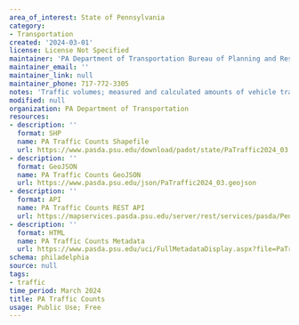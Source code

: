 ```yaml
---
area_of_interest: State of Pennsylvania
category:
- Transportation
created: '2024-03-01'
license: License Not Specified
maintainer: 'PA Department of Transportation Bureau of Planning and Research'
maintainer_email: ''
maintainer_link: null
maintainer_phone: 717-772-3305
notes: 'Traffic volumes; measured and calculated amounts of vehicle traffic that travel the sections of road.'
modified: null
organization: PA Department of Transportation
resources:
- description: ''
  format: SHP
  name: PA Traffic Counts Shapefile
  url: https://www.pasda.psu.edu/download/padot/state/PaTraffic2024_03.zip
- description: ''
  format: GeoJSON
  name: PA Traffic Counts GeoJSON
  url: https://www.pasda.psu.edu/json/PaTraffic2024_03.geojson
- description: ''
  format: API
  name: PA Traffic Counts REST API
  url: https://mapservices.pasda.psu.edu/server/rest/services/pasda/PennDOT/MapServer
- description: ''
  format: HTML
  name: PA Traffic Counts Metadata
  url: https://www.pasda.psu.edu/uci/FullMetadataDisplay.aspx?file=PaTraffic2024_03.xml
schema: philadelphia
source: null
tags: 
- traffic
time_period: March 2024
title: PA Traffic Counts
usage: Public Use; Free
---
```



